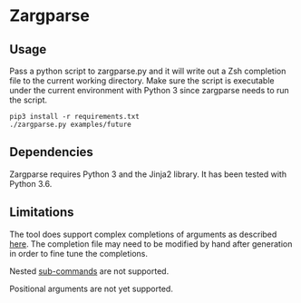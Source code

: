 # Zargparse

Usage
------
Pass a python script to zargparse.py and it will write out a Zsh completion
file to the current working directory. Make sure the script is executable
under the current environment with Python 3 since zargparse needs to run the
script.

```commandline
pip3 install -r requirements.txt
./zargparse.py examples/future
```

Dependencies
------------
Zargparse requires Python 3 and the Jinja2 library. It has been tested with
Python 3.6.

Limitations
-----------
The tool does support complex completions of arguments as described
[here](https://github.com/zsh-users/zsh-completions/blob/master/zsh-completions-howto.org#main-utility-functions-for-overall-completion).
The completion file may need to be modified by hand after generation in order
to fine tune the completions.

Nested [sub-commands](https://docs.python.org/3.6/library/argparse.html#sub-commands)
are not supported.

Positional arguments are not yet supported.
